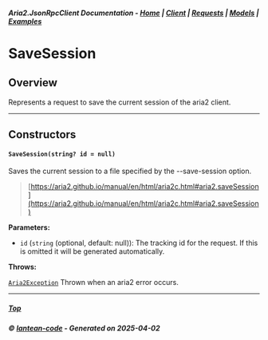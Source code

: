 ##### Aria2.JsonRpcClient Documentation  - [Home](index.md) | [Client](client.md) | [Requests](requests.md) | [Models](models.md) | [Examples](examples.md)

# SaveSession

## Overview

Represents a request to save the current session of the aria2 client.

---

## Constructors
#### `SaveSession(string? id = null)`

Saves the current session to a file specified by the --save-session option.

> [https://aria2.github.io/manual/en/html/aria2c.html#aria2.saveSession](https://aria2.github.io/manual/en/html/aria2c.html#aria2.saveSession)

**Parameters:**
<a id="SaveSession_string__id___null_id"></a>
- `id` (`string` (optional, default: null)): The tracking id for the request. If this is omitted it will be generated automatically.

**Throws:**

[`Aria2Exception`](Aria2Exception.md)
Thrown when an aria2 error occurs.

---




##### [Top](#top)
##### © [lantean-code](https://github.com/lantean-code) - _Generated on 2025-04-02_
